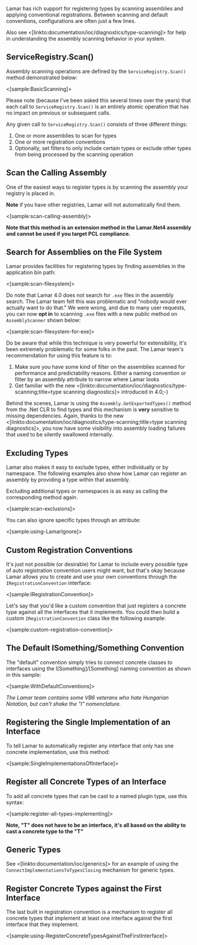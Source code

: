 <!--Title: Auto-Registration and Conventions-->
<!--Url: auto-registration-and-conventions-->


Lamar has rich support for registering types by scanning assemblies and applying conventional registrations.
Between scanning and default conventions, configurations are often just a few
lines.


Also see <[linkto:documentation/ioc/diagnostics/type-scanning]> for help in understanding the assembly scanning behavior in your system.


## ServiceRegistry.Scan()

Assembly scanning operations are defined by the `ServiceRegistry.Scan()` method demonstrated below:

<[sample:BasicScanning]>

Please note (because I've been asked this several times over the years) that each call to `ServiceRegistry.Scan()` is an entirely atomic operation that has no impact on previous or subsequent calls.

Any given call to `ServiceRegistry.Scan()` consists of three different things:

1. One or more assemblies to scan for types
1. One or more registration conventions
1. Optionally, set filters to only include certain types or exclude other types from being processed by the scanning operation



## Scan the Calling Assembly

One of the easiest ways to register types is by scanning the assembly your
registry is placed in. 

**Note** if you have other registries, Lamar will not automatically
find them.

<[sample:scan-calling-assembly]>

**Note that this method is an extension method in the Lamar.Net4 assembly and cannot be used
if you target PCL compliance.**

## Search for Assemblies on the File System

Lamar provides facilities for registering types by finding assemblies in the application bin path:

<[sample:scan-filesystem]>

Do note that Lamar 4.0 does not search for `.exe` files in the assembly search. The Lamar team felt this was
problematic and "nobody would ever actually want to do that." We were wrong, and due to many user requests, you can now
**opt in** to scanning `.exe` files with a new public method on `AssemblyScanner` shown below:

<[sample:scan-filesystem-for-exe]>

Do be aware that while this technique is very powerful for extensibility, it's been extremely problematic for
some folks in the past. The Lamar team's recommendation for using this feature is to:

1. Make sure you have some kind of filter on the assemblies scanned for performance and predictability reasons. Either a naming convention or filter
   by an assembly attribute to narrow where Lamar looks
1. Get familiar with the new <[linkto:documentation/ioc/diagnostics/type-scanning;title=type scanning diagnostics]> introduced in 4.0;-)


Behind the scenes, Lamar is using the `Assembly.GetExportedTypes()` method from the .Net CLR to find types and this
mechanism is **very** sensitive to missing dependencies. Again, thanks to the new <[linkto:documentation/ioc/diagnostics/type-scanning;title=type scanning diagnostics]>,
you now have some visibility into assembly loading failures that used to be silently swallowed internally.



## Excluding Types

Lamar also makes it easy to exclude types, either individually or by namespace.
The following examples also show how Lamar can register an assembly by providing
a type within that assembly.

Excluding additional types or namespaces is as easy as calling the corresponding method
again.

<[sample:scan-exclusions]>

You can also ignore specific types through an attribute:

<[sample:using-LamarIgnore]>

## Custom Registration Conventions

It's just not possible (or desirable) for Lamar to include every possible type of auto registration
convention users might want, but that's okay because Lamar allows you to create and use your own
conventions through the `IRegistrationConvention` interface:

<[sample:IRegistrationConvention]>

Let's say that you'd like a custom convention that just registers a concrete type against all the interfaces
that it implements. You could then build a custom `IRegistrationConvention` class like the following example: 

<[sample:custom-registration-convention]>

## The Default ISomething/Something Convention

The "default" convention simply tries to connect concrete classes to interfaces using
the I[Something]/[Something] naming convention as shown in this sample:

<[sample:WithDefaultConventions]>

_The Lamar team contains some VB6 veterans who hate Hungarian Notation, but can't shake the "I" nomenclature._

## Registering the Single Implementation of an Interface

To tell Lamar to automatically register any interface that only has one concrete implementation, use this method:

<[sample:SingleImplementationsOfInterface]>

## Register all Concrete Types of an Interface

To add all concrete types that can be cast to a named plugin type, use this syntax:

<[sample:register-all-types-implementing]>

**Note, "T" does not have to be an interface, it's all based on the ability to cast a concrete type to the "T"**


## Generic Types

See <[linkto:documentation/ioc/generics]> for an example of using the `ConnectImplementationsToTypesClosing`
mechanism for generic types.


## Register Concrete Types against the First Interface

The last built in registration convention is a mechanism to register all concrete types
that implement at least one interface against the first interface that they implement.

<[sample:using-RegisterConcreteTypesAgainstTheFirstInterface]>


